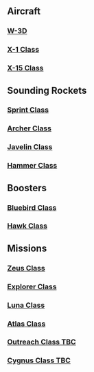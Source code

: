 ## Aircraft
### [W-3D](https://github.com/pike82/KSP-V1.10.1-RP-1/wiki/W-3D)
### [X-1 Class](https://github.com/pike82/KSP-V1.10.1-RP-1/wiki/X-1)
### [X-15 Class](https://github.com/pike82/KSP-V1.10.1-RP-1/wiki/X-15)

## Sounding Rockets
### [Sprint Class](https://github.com/pike82/KSP-V1.10.1-RP-1/wiki/Sprint-Class)
### [Archer Class](https://github.com/pike82/KSP-V1.10.1-RP-1/wiki/Archer-Class)
### [Javelin Class](https://github.com/pike82/KSP-V1.10.1-RP-1/wiki/Javelin-Class)
### [Hammer Class](https://github.com/pike82/KSP-V1.10.1-RP-1/wiki/Hammer-Class)

## Boosters

### [Bluebird Class](https://github.com/pike82/KSP-V1.10.1-RP-1/wiki/Bluebird-Class)
### [Hawk Class](https://github.com/pike82/KSP-V1.10.1-RP-1/wiki/Hawk-Class)

## Missions
### [Zeus Class](https://github.com/pike82/KSP-V1.10.1-RP-1/wiki/Zeus-Class)
### [Explorer Class](https://github.com/pike82/KSP-V1.10.1-RP-1/wiki/Explorer-Class)
### [Luna Class](https://github.com/pike82/KSP-V1.10.1-RP-1/wiki/Luna-Class)
### [Atlas Class](https://github.com/pike82/KSP-V1.10.1-RP-1/wiki/Atlas-Class)
### [Outreach Class TBC](https://github.com/pike82/KSP-V1.3.1-RP-1/wiki/Outreach-Class)
### [Cygnus Class TBC](https://github.com/pike82/KSP-V1.3.1-RP-1/wiki/Cygnus-Class)